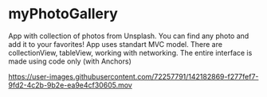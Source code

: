 # myPhotoGallery
App with collection of photos from Unsplash. You can find any photo and add it to your favorites! 
App uses standart MVC model. There are collectionView, tableView, working with networking. The entire interface is made using code only (with Anchors)


https://user-images.githubusercontent.com/72257791/142182869-f277fef7-9fd2-4c2b-9b2e-ea9e4cf30605.mov

